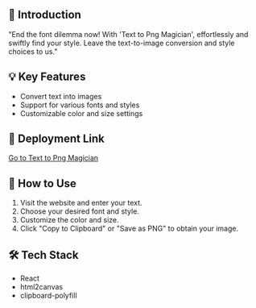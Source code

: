 ## 🌟 Introduction 

"End the font dilemma now! With 'Text to Png Magician', effortlessly and swiftly find your style. Leave the text-to-image conversion and style choices to us."

## 💡 Key Features 

- Convert text into images
- Support for various fonts and styles
- Customizable color and size settings

## 🚀 Deployment Link 

[Go to Text to Png Magician](https://texttopngmagician.netlify.app/)

## 📝 How to Use 

1. Visit the website and enter your text.
2. Choose your desired font and style.
3. Customize the color and size.
4. Click "Copy to Clipboard" or "Save as PNG" to obtain your image.

## 🛠️ Tech Stack 

- React
- html2canvas
- clipboard-polyfill
